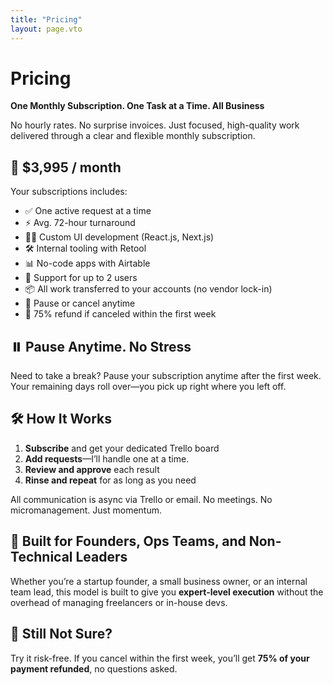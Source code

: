 ```yaml
---
title: "Pricing"
layout: page.vto
---
```


# Pricing

**One Monthly Subscription. One Task at a Time. All Business**

No hourly rates. No surprise invoices. Just focused, high-quality work delivered through a clear and flexible monthly subscription.

## 🧾 $3,995 / month

Your subscriptions includes:

- ✅ One active request at a time
- ⚡️ Avg. 72-hour turnaround
- 🧑‍💻 Custom UI development (React.js, Next.js)
- 🛠️ Internal tooling with Retool
- 📊 No-code apps with Airtable
- 👥 Support for up to 2 users
- 📦 All work transferred to your accounts (no vendor lock-in)
- 🔄 Pause or cancel anytime
- 💸 75% refund if canceled within the first week

## ⏸️ Pause Anytime. No Stress

Need to take a break? Pause your subscription anytime after the first week. Your remaining days roll over—you pick up right where you left off.

## 🛠️ How It Works

1. **Subscribe** and get your dedicated Trello board
2. **Add requests**—I’ll handle one at a time.
3. **Review and approve** each result
4. **Rinse and repeat** for as long as you need

All communication is async via Trello or email. No meetings. No micromanagement. Just momentum.

## 🧠 Built for Founders, Ops Teams, and Non-Technical Leaders

Whether you’re a startup founder, a small business owner, or an internal team lead, this model is built to give you **expert-level execution** without the overhead of managing freelancers or in-house devs.

## 👋 Still Not Sure?

Try it risk-free. If you cancel within the first week, you’ll get **75% of your payment refunded**, no questions asked. 